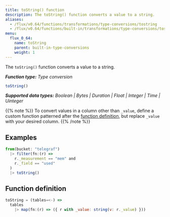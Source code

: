 ```yaml
---
title: toString() function
description: The toString() function converts a value to a string.
aliases:
  - /flux/v0.64/functions/transformations/type-conversions/tostring
  - /flux/v0.64/functions/built-in/transformations/type-conversions/tostring/
menu:
  flux_0_64:
    name: toString
    parent: built-in-type-conversions
    weight: 1
---
```


The `toString()` function converts a value to a string.

_**Function type:** Type conversion_  

```js
toString()
```

_**Supported data types:** Boolean | Bytes | Duration | Float | Integer | Time | Uinteger_

{{% note %}}
To convert values in a column other than `_value`, define a custom function
patterned after the [function definition](#function-definition),
but replace `_value` with your desired column.
{{% /note %}}

## Examples
```js
from(bucket: "telegraf")
  |> filter(fn:(r) =>
    r._measurement == "mem" and
    r._field == "used"
  )
  |> toString()
```

## Function definition
```js
toString = (tables=<-) =>
  tables
    |> map(fn:(r) => ({ r with _value: string(v: r._value) }))
```
